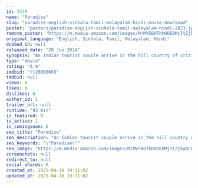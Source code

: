 ```yaml
---
id: 3479
name: "Paradise"
slug: "paradise-english-sinhala-tamil-malayalam-hindi-movie-download"
poster: "posters/paradise-english-sinhala-tamil-malayalam-hindi-2023.jpg"
remote_poster: "https://m.media-amazon.com/images/M/MV5BOThhODE0MjItZjkwOC00NDMzLWI3YzEtZTJkMjZhM2EyOGQyXkEyXkFqcGc@._V1_SX300.jpg"
original_language: "English, Sinhala, Tamil, Malayalam, Hindi"
dubbed_in: null
released_date: "28 Jun 2024"
synopsis: "An Indian tourist couple arrive in the hill country of crisis ridden Sri Lanka to celebrate their 5th wedding anniversary. But, when things take an unexpected turn, conflicts deepen revealing cracks in their relationship."
type: "movie"
rating: "6.9"
imdbid: "tt28800663"
tmdbid: null
views: 0
likes: 0
dislikes: 0
author_id: 1
trailer_url: null
runtime: "93 min"
is_featured: 0
is_active: 1
is_comingsoon: 0
seo_title: "Paradise"
seo_description: "An Indian tourist couple arrive in the hill country of crisis ridden Sri Lanka to celebrate their 5th wedding anniversary. But, when things take an unexpected turn, conflicts deepen revealing cracks in their relationship."
seo_keywords: "\"Paradise\""
seo_image: "https://m.media-amazon.com/images/M/MV5BOThhODE0MjItZjkwOC00NDMzLWI3YzEtZTJkMjZhM2EyOGQyXkEyXkFqcGc@._V1_SX300.jpg"
screenshots: null
redirect_to: null
social_shares: 0
created_at: 2025-04-18 19:11:02
updated_at: 2025-04-18 19:11:02
---
```


